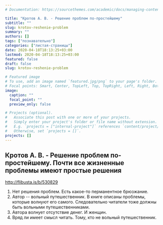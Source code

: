 ```yaml
---
# Documentation: https://sourcethemes.com/academic/docs/managing-content/

title: "Кротов А. В. - Решение проблем по-простейшему"
subtitle: ""
slug: krotov-reshenie-problem
summary: ""
authors: []
tags: ["познавательно"]
categories: ["листая-страницы"]
date: 2020-04-18T18:13:25+03:00
lastmod: 2020-04-18T18:13:25+03:00
featured: false
draft: false
slug: krotov-reshenie-problem

# Featured image
# To use, add an image named `featured.jpg/png` to your page's folder.
# Focal points: Smart, Center, TopLeft, Top, TopRight, Left, Right, BottomLeft, Bottom, BottomRight.
image:
  caption: ""
  focal_point: ""
  preview_only: false

# Projects (optional).
#   Associate this post with one or more of your projects.
#   Simply enter your project's folder or file name without extension.
#   E.g. `projects = ["internal-project"]` references `content/project/deep-learning/index.md`.
#   Otherwise, set `projects = []`.
projects: []
---
```


## Кротов А. В. - Решение проблем по-простейшему. Почти все жизненные проблемы имеют простые решения

<http://flibusta.is/b/530829>

<!--more-->
  
1. Нет решения проблем. Есть какое-то перманентное брюзжание.
2. Автор -- вольный путешественник. В книге описаны проблемы, которые волнуют его самого. Следовательно читатели тоже должны быть вольными путешественниками.
3. Автора волнует отсутствие денег. И женщин.
4. Вряд ли имеет смысл читать. Тому, кто не вольный путешественник.
